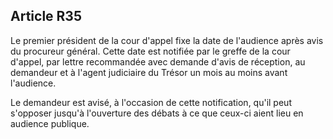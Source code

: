 Article R35
----
Le premier président de la cour d'appel fixe la date de l'audience après avis du
procureur général. Cette date est notifiée par le greffe de la cour d'appel, par
lettre recommandée avec demande d'avis de réception, au demandeur et à l'agent
judiciaire du Trésor un mois au moins avant l'audience.

Le demandeur est avisé, à l'occasion de cette notification, qu'il peut s'opposer
jusqu'à l'ouverture des débats à ce que ceux-ci aient lieu en audience publique.
